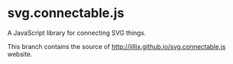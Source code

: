 svg.connectable.js
==================
A JavaScript library for connecting SVG things.

This branch contains the source of http://jillix.github.io/svg.connectable.js website.
